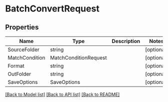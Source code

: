 # BatchConvertRequest
 

## Properties 
Name | Type | Description | Notes
------------ | ------------- | ------------- | -------------
 SourceFolder | string |  | [optional] 
 MatchCondition | MatchConditionRequest |  | [optional] 
 Format | string |  | [optional] 
 OutFolder | string |  | [optional] 
 SaveOptions | SaveOptions |  | [optional] 


[[Back to Model list]](../README.md#documentation-for-models) [[Back to API list]](../README.md#documentation-for-api-endpoints) [[Back to README]](../README.md)
